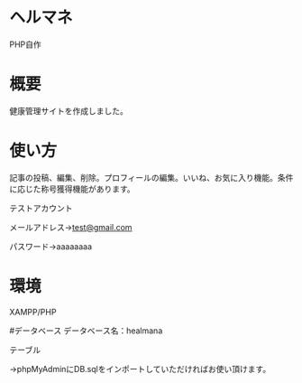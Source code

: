 # ヘルマネ
PHP自作

# 概要
健康管理サイトを作成しました。

# 使い方
記事の投稿、編集、削除。プロフィールの編集。いいね、お気に入り機能。条件に応じた称号獲得機能があります。

テストアカウント

メールアドレス→test@gmail.com

パスワード→aaaaaaaa

# 環境
XAMPP/PHP

#データベース
データベース名：healmana

テーブル

→phpMyAdminにDB.sqlをインポートしていただければお使い頂けます。
